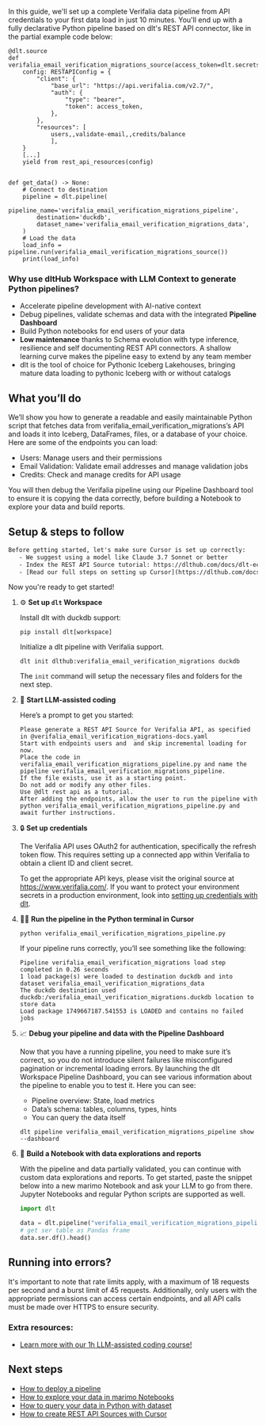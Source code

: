 In this guide, we'll set up a complete Verifalia data pipeline from API credentials to your first data load in just 10 minutes. You'll end up with a fully declarative Python pipeline based on dlt's REST API connector, like in the partial example code below:

```python-outcome
@dlt.source
def verifalia_email_verification_migrations_source(access_token=dlt.secrets.value):
    config: RESTAPIConfig = {
        "client": {
            "base_url": "https://api.verifalia.com/v2.7/",
            "auth": {
                "type": "bearer",
                "token": access_token,
            },
        },
        "resources": [
            users,,validate-email,,credits/balance
            ],
    }
    [...]
    yield from rest_api_resources(config)


def get_data() -> None:
    # Connect to destination
    pipeline = dlt.pipeline(
        pipeline_name='verifalia_email_verification_migrations_pipeline',
        destination='duckdb',
        dataset_name='verifalia_email_verification_migrations_data', 
    )
    # Load the data
    load_info = pipeline.run(verifalia_email_verification_migrations_source())
    print(load_info) 
```

### Why use dltHub Workspace with LLM Context to generate Python pipelines?

- Accelerate pipeline development with AI-native context
- Debug pipelines, validate schemas and data with the integrated **Pipeline Dashboard**
- Build Python notebooks for end users of your data
- **Low maintenance** thanks to Schema evolution with type inference, resilience and self documenting REST API connectors. A shallow learning curve makes the pipeline easy to extend by any team member
- dlt is the tool of choice for Pythonic Iceberg Lakehouses, bringing mature data loading to pythonic Iceberg with or without catalogs

## What you’ll do

We’ll show you how to generate a readable and easily maintainable Python script that fetches data from verifalia_email_verification_migrations’s API and loads it into Iceberg, DataFrames, files, or a database of your choice. Here are some of the endpoints you can load:

- Users: Manage users and their permissions
- Email Validation: Validate email addresses and manage validation jobs
- Credits: Check and manage credits for API usage

You will then debug the Verifalia pipeline using our Pipeline Dashboard tool to ensure it is copying the data correctly, before building a Notebook to explore your data and build reports.

## Setup & steps to follow

```default
Before getting started, let's make sure Cursor is set up correctly:
   - We suggest using a model like Claude 3.7 Sonnet or better
   - Index the REST API Source tutorial: https://dlthub.com/docs/dlt-ecosystem/verified-sources/rest_api/ and add it to context as **@dlt rest api**
   - [Read our full steps on setting up Cursor](https://dlthub.com/docs/dlt-ecosystem/llm-tooling/cursor-restapi#23-configuring-cursor-with-documentation)
```

Now you're ready to get started!

1. ⚙️ **Set up `dlt` Workspace**
    
    Install dlt with duckdb support:
    ```shell
    pip install dlt[workspace]
    ```

    Initialize a dlt pipeline with Verifalia support.
    ```shell
    dlt init dlthub:verifalia_email_verification_migrations duckdb
    ```

    The `init` command will setup the necessary files and folders for the next step.
    
2. 🤠 **Start LLM-assisted coding**
    
    Here’s a prompt to get you started:
    
    ```prompt
    Please generate a REST API Source for Verifalia API, as specified in @verifalia_email_verification_migrations-docs.yaml 
    Start with endpoints users and  and skip incremental loading for now. 
    Place the code in verifalia_email_verification_migrations_pipeline.py and name the pipeline verifalia_email_verification_migrations_pipeline. 
    If the file exists, use it as a starting point. 
    Do not add or modify any other files. 
    Use @dlt rest api as a tutorial. 
    After adding the endpoints, allow the user to run the pipeline with python verifalia_email_verification_migrations_pipeline.py and await further instructions.
    ```

    
3. 🔒 **Set up credentials** 
    
    The Verifalia API uses OAuth2 for authentication, specifically the refresh token flow. This requires setting up a connected app within Verifalia to obtain a client ID and client secret.
    
    To get the appropriate API keys, please visit the original source at https://www.verifalia.com/.
    If you want to protect your environment secrets in a production environment, look into [setting up credentials with dlt](https://dlthub.com/docs/walkthroughs/add_credentials).
    
4. 🏃‍♀️ **Run the pipeline in the Python terminal in Cursor**
    
    ```shell
    python verifalia_email_verification_migrations_pipeline.py
    ```
    
    If your pipeline runs correctly, you’ll see something like the following:
    
    ```shell
    Pipeline verifalia_email_verification_migrations load step completed in 0.26 seconds
    1 load package(s) were loaded to destination duckdb and into dataset verifalia_email_verification_migrations_data
    The duckdb destination used duckdb:/verifalia_email_verification_migrations.duckdb location to store data
    Load package 1749667187.541553 is LOADED and contains no failed jobs
    ```
    
5. 📈 **Debug your pipeline and data with the Pipeline Dashboard**

    Now that you have a running pipeline, you need to make sure it’s correct, so you do not introduce silent failures like misconfigured pagination or incremental loading errors. By launching the dlt Workspace Pipeline Dashboard, you can see various information about the pipeline to enable you to test it. Here you can see:
    - Pipeline overview: State, load metrics
    - Data’s schema: tables, columns, types, hints
    - You can query the data itself
    
    ```shell
    dlt pipeline verifalia_email_verification_migrations_pipeline show --dashboard
    ```
    
6. 🐍 **Build a Notebook with data explorations and reports**

    With the pipeline and data partially validated, you can continue with custom data explorations and reports. To get started, paste the snippet below into a new marimo Notebook and ask your LLM to go from there. Jupyter Notebooks and regular Python scripts are supported as well.

    
    ```python
    import dlt

   data = dlt.pipeline("verifalia_email_verification_migrations_pipeline").dataset()
   # get ser table as Pandas frame
   data.ser.df().head()
    ```

## Running into errors?

It's important to note that rate limits apply, with a maximum of 18 requests per second and a burst limit of 45 requests. Additionally, only users with the appropriate permissions can access certain endpoints, and all API calls must be made over HTTPS to ensure security.

### Extra resources:

- [Learn more with our 1h LLM-assisted coding course!](https://www.youtube.com/watch?v=GGid70rnJuM)

## Next steps

- [How to deploy a pipeline](https://dlthub.com/docs/walkthroughs/deploy-a-pipeline)
- [How to explore your data in marimo Notebooks](https://dlthub.com/docs/general-usage/dataset-access/marimo)
- [How to query your data in Python with dataset](https://dlthub.com/docs/general-usage/dataset-access/dataset)
- [How to create REST API Sources with Cursor](https://dlthub.com/docs/dlt-ecosystem/llm-tooling/cursor-restapi)